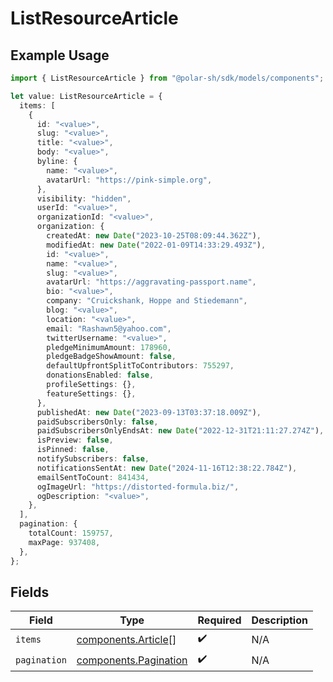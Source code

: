 # ListResourceArticle

## Example Usage

```typescript
import { ListResourceArticle } from "@polar-sh/sdk/models/components";

let value: ListResourceArticle = {
  items: [
    {
      id: "<value>",
      slug: "<value>",
      title: "<value>",
      body: "<value>",
      byline: {
        name: "<value>",
        avatarUrl: "https://pink-simple.org",
      },
      visibility: "hidden",
      userId: "<value>",
      organizationId: "<value>",
      organization: {
        createdAt: new Date("2023-10-25T08:09:44.362Z"),
        modifiedAt: new Date("2022-01-09T14:33:29.493Z"),
        id: "<value>",
        name: "<value>",
        slug: "<value>",
        avatarUrl: "https://aggravating-passport.name",
        bio: "<value>",
        company: "Cruickshank, Hoppe and Stiedemann",
        blog: "<value>",
        location: "<value>",
        email: "Rashawn5@yahoo.com",
        twitterUsername: "<value>",
        pledgeMinimumAmount: 178960,
        pledgeBadgeShowAmount: false,
        defaultUpfrontSplitToContributors: 755297,
        donationsEnabled: false,
        profileSettings: {},
        featureSettings: {},
      },
      publishedAt: new Date("2023-09-13T03:37:18.009Z"),
      paidSubscribersOnly: false,
      paidSubscribersOnlyEndsAt: new Date("2022-12-31T21:11:27.274Z"),
      isPreview: false,
      isPinned: false,
      notifySubscribers: false,
      notificationsSentAt: new Date("2024-11-16T12:38:22.784Z"),
      emailSentToCount: 841434,
      ogImageUrl: "https://distorted-formula.biz/",
      ogDescription: "<value>",
    },
  ],
  pagination: {
    totalCount: 159757,
    maxPage: 937408,
  },
};
```

## Fields

| Field                                                          | Type                                                           | Required                                                       | Description                                                    |
| -------------------------------------------------------------- | -------------------------------------------------------------- | -------------------------------------------------------------- | -------------------------------------------------------------- |
| `items`                                                        | [components.Article](../../models/components/article.md)[]     | :heavy_check_mark:                                             | N/A                                                            |
| `pagination`                                                   | [components.Pagination](../../models/components/pagination.md) | :heavy_check_mark:                                             | N/A                                                            |